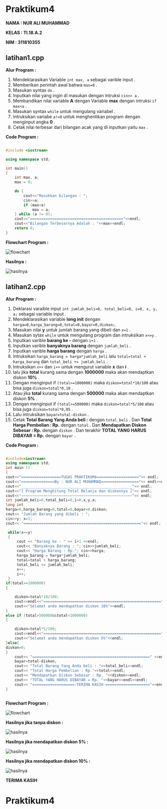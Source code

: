 # Praktikum4

**NAMA 	: NUR ALI MUHAMMAD**

**KELAS	: TI.18.A.2**

**NIM	: 311810355**

## latihan1.cpp

**Alur Program :**

1. Mendeklarasikan Variable `int max, a` sebagai varible input .
2. Memberikan perintah awal bahwa `max=0` .
3. Masukan syntax `do` .
4. Inputkan nilai yang ingin di masukan dengan intruksi `cin>> a` .
5. Membandikan nilai variable **A** dengan Variable **max** dengan intruksi `if max<a` .
6. Masukan syntax `while` untuk mengulang variabel .
7. Intruksikan variabe `a!=0` untuk menghentikan program dengan menginput angka **0** .
8. Cetak nilai terbesar dari bilangan acak yang di inputkan yaitu `max` .

**Code Program :**

```c++

#include <iostream>

using namespace std;

int main()
{
    int max, a;
    max = 0;

    do {
        cout<<"Masukkan bilangan : ";
        cin>>a;
        if (max<a)
            max = a;
    } while (a != 0);
    cout<<"=========================================="<<endl;
    cout<<"Bilangan Terbesarnya Adalah : "<<max<<endl;
    return 0;
}

```

**Flowchart Program :**

![flowchart](https://raw.githubusercontent.com/alivia1919/praktikum4/master/latihan1/flowchart.png)

**Hasilnya :**

![hasilnya](https://raw.githubusercontent.com/alivia1919/praktikum4/master/latihan1/SS.png)


## latihan2.cpp

**Alur Program :**

1. Deklarasi varaible input `int jumlah_beli=0, total_beli=0, i=0, x, y, a;` sebagai variable input .
2. Mendeklarasikan variable **long init** dengan `harga=0,harga_barang=0,total=0,bayar=0,diskon;`.
3. Masukan nilai **y** untuk jumlah barang yang dibeli dan `x=1` .
4. Masukan sytax `while` untuk mengulang program dan intruksikan `x<=y` .
5. Inputkan varible **barang ke -** dengan `i+1` .
6. Inputkan varible **banyaknya barang** dengan `jumlah_beli` .
7. Inputkan varible **harga barang** dengan `harga` .
8. Intruksikan `harga_barang = harga*jumlah_beli` lalu `total=total + harga_barang` dan `total_beli += jumlah_beli` .
9. Intruksikan `x++` dan `i++` untuk mengurut variable **x** dan **i** .
10. lalu jika **total** kurang sama dengan **1000000** maka akan mendaptkan diskon **10%** .
11. Dengan menginput if `(total>=1000000)` maka `diskon=total*10/100` atau bisa juga `diskon=total*0,10` .
12. Atau jika **total** kurang sama dengan **500000** maka akan mendaptkan diskon **5%** .
13. Dengan menginput if `(total>=500000)` maka `diskon=total*5/100` atau bisa juga `diskon=total*0,05` .
14. Lalu intruksikan `bayar=total-diskon` .
15. Cetak **Total Barang Yang Anda beli :** dengan `total_beli` .
    Dan **Total Harga Pembelian : Rp.** dengan `total` .
    Dan **Mendapatkan Diskon Sebesar : Rp.** dengan `diskon` .
    Dan terakhir **TOTAL YANG HARUS DIBAYAR = Rp.** dengan `bayar` .

**Code Program :**

```c++

#include<iostream>
using namespace std;
int main ()
{
cout<<"==================TUGAS PRAKTIKUM4==================="<< endl;
cout<<"===============By : NUR ALI MUHAMMAD================="<< endl<<endl;
cout<<"__________________________________________________"<< endl;
cout<<"[ Program Menghitung Total Belanja dan diskonnya ]"<< endl;
cout<<"~~~~~~~~~~~~~~~~~~~~~~~~~~~~~~~~~~~~~~~~~~~~~~~~~~"<< endl;
int jumlah_beli=0,total_beli=0,i=0,x,y,a;
long int
harga=0,harga_barang=0,total=0,bayar=0,diskon;
cout<< "Jumlah Barang yang dibeli : ";
cin>>y; x=1;
cout<< "====================================================="<< endl;

 while(x<=y)
 {
     cout << "Barang ke - " << i+1 <<endl;
     cout<< "Banyaknya Barang : "; cin>>jumlah_beli;
     cout<< "Harga Barang : Rp."; cin>>harga;
     harga_barang = harga*jumlah_beli;
     total=total + harga_barang;
     total_beli += jumlah_beli;
     x++;
     i++;
 }
if(total>=1000000)
{

    diskon=total*10/100;
    cout<<endl<<"=====================================================" <<endl;
    cout<<"Selamat anda mendapatkan diskon 10%"<<endl;
}
else if (total>500000&&total<1000000)
{

    diskon=total*5/100;
    cout<<endl<<"=====================================================" <<endl;
    cout<<"Selamat anda mendapatkan diskon 5%"<<endl;
}else{
diskon=0;
}
    cout<< "=====================================================" <<endl<<endl;
    bayar=total-diskon;
    cout<< "Total Barang Yang Anda beli : "<<total_beli<<endl;
    cout<< "Total Harga Pembelian : Rp."<<total<<endl;
    cout<< "Mendapatkan Diskon Sebesar : Rp. "<<diskon<<endl;
    cout<< "TOTAL YANG HARUS DIBAYAR = Rp. "<<bayar<<endl<<endl;
    cout<< "===================-TERIMA KASIH-===================="<<endl;
}
 
```

**Flowchart Program :**

![flowchart](https://raw.githubusercontent.com/alivia1919/praktikum4/master/latihan2/flowchart.jpg)

**Hasilnya jika tanpa diskon :**

![hasilnya](https://raw.githubusercontent.com/alivia1919/praktikum4/master/latihan2/SS1.png)


**Hasilnya jika mendapatkan diskon 5% :**

![hasilnya](https://raw.githubusercontent.com/alivia1919/praktikum4/master/latihan2/SS2.png)

**Hasilnya jika mendapatkan diskon 10% :**

![hasilnya](https://raw.githubusercontent.com/alivia1919/praktikum4/master/latihan2/SS3.png)


**TERIMA KASIH** 
# Praktikum4